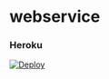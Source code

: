 # webservice
### Heroku
[![Deploy](https://www.herokucdn.com/deploy/button.svg)](https://heroku.com/deploy?template=https://github.com/DemondGuy0/webservice)
